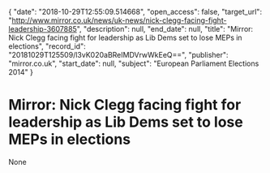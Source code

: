 {
  "date": "2018-10-29T12:55:09.514668", 
  "open_access": false, 
  "target_url": "http://www.mirror.co.uk/news/uk-news/nick-clegg-facing-fight-leadership-3607885", 
  "description": null, 
  "end_date": null, 
  "title": "Mirror: Nick Clegg facing fight for leadership as Lib Dems set to lose MEPs in elections", 
  "record_id": "20181029T125509/l3vK020aBReIMDVrwWkEeQ==", 
  "publisher": "mirror.co.uk", 
  "start_date": null, 
  "subject": "European Parliament Elections 2014"
}

# Mirror: Nick Clegg facing fight for leadership as Lib Dems set to lose MEPs in elections

None